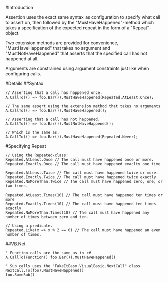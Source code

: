 #Introduction

Assertion uses the exact same syntax as configuration to specify what call to assert on, then followed by the "MustHaveHappened"-method which takes a specification of the expected repeat in the form of a "Repeat"-object.

Two extension methods are provided for convenience, "MustHaveHappened" that takes no argument and "MustNotHaveHappened" that asserts that the specified call has not happened at all.

Arguments are constrained using argument constraints just like when configuring calls.

#Details
##Syntax

    // Asserting that a call has happened once.
    A.CallTo(() => foo.Bar()).MustHaveHappened(Repeated.AtLeast.Once);
    
    // The same assert using the extension method that takes no arguments
    A.CallTo(() => foo.Bar()).MustHaveHappened();
    
    // Asserting that a call has not happened.
    A.CallTo(() => foo.Bar()).MustNotHaveHappened();
    
    // Which is the same as.
    A.CallTo(() => foo.Bar()).MustHaveHappened(Repeated.Never);

#Specifying Repeat

    // Using the Repeated-class:
    Repeated.AtLeast.Once // The call must have happened once or more.
    Repeated.Exactly.Once // The call must have happened exaclty one time
    
    Repeated.AtLeast.Twice // The call must have happened twice or more.
    Repeated.Exactly.Twice // The call must have happened twice exactly.
    Repeated.NoMoreThan.Twice // The call must have happened zero, one, or two times.

    Repeated.AtLeast.Times(10) // The call must have happened ten times or more
    Repeated.Exactly.Times(10) // The call must have happened ten times exactly
    Repeated.NoMoreThan.Times(10) // The call must have happened any number of times between zero and ten.
    
    // Using a predicate.
    Repeated.Like(x => x % 2 == 0) // The call must have happened an even number of times.

##VB.Net

    ' Function calls are the same as in c#
    A.CallTo(Function() foo.Bar()).MustHaveHappened()
    
    ' Sub calls uses the "FakeItEasy.VisualBasic.NextCall" class
    NextCall.To(foo).MustHaveHappened()
    foo.SomeSub()